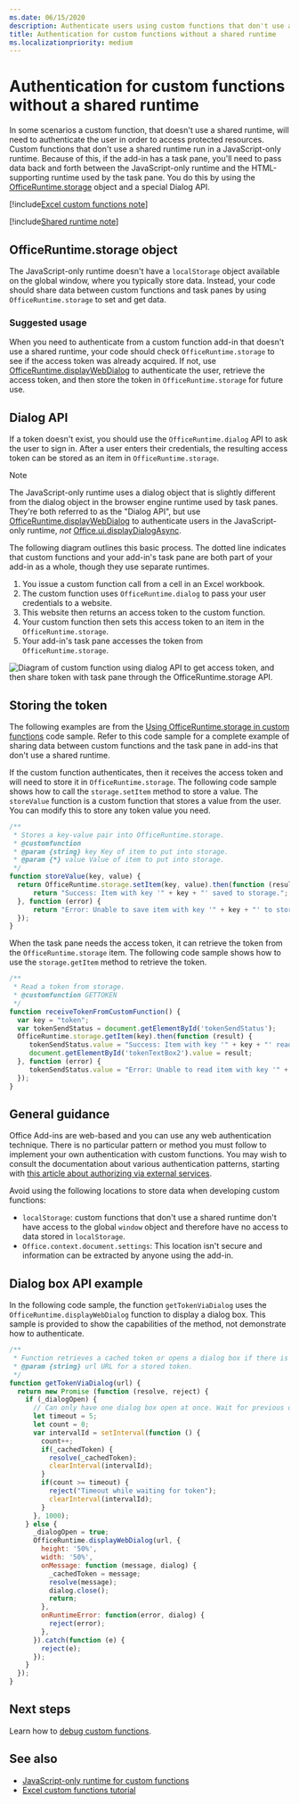 ```yaml
---
ms.date: 06/15/2020
description: Authenticate users using custom functions that don't use a shared runtime.
title: Authentication for custom functions without a shared runtime
ms.localizationpriority: medium
---
```


# Authentication for custom functions without a shared runtime

In some scenarios a custom function, that doesn't use a shared runtime, will need to authenticate the user in order to access protected resources. Custom functions that don't use a shared runtime run in a JavaScript-only runtime. Because of this, if the add-in has a task pane, you'll need to pass data back and forth between the JavaScript-only runtime and the HTML-supporting runtime used by the task pane. You do this by using the [OfficeRuntime.storage](/javascript/api/office-runtime/officeruntime.storage) object and a special Dialog API.

[!include[Excel custom functions note](../includes/excel-custom-functions-note.md)]

[!include[Shared runtime note](../includes/shared-runtime-note.md)]

## OfficeRuntime.storage object

The JavaScript-only runtime doesn't have a `localStorage` object available on the global window, where you typically store data. Instead, your code should share data between custom functions and task panes by using `OfficeRuntime.storage` to set and get data.

### Suggested usage

When you need to authenticate from a custom function add-in that doesn't use a shared runtime, your code should check `OfficeRuntime.storage` to see if the access token was already acquired. If not, use [OfficeRuntime.displayWebDialog](/javascript/api/office-runtime#office-runtime-officeruntime-displaywebdialog-function(1)) to authenticate the user, retrieve the access token, and then store the token in `OfficeRuntime.storage` for future use.

## Dialog API

If a token doesn't exist, you should use the `OfficeRuntime.dialog` API to ask the user to sign in. After a user enters their credentials, the resulting access token can be stored as an item in `OfficeRuntime.storage`.

> [!NOTE]
> The JavaScript-only runtime uses a dialog object that is slightly different from the dialog object in the browser engine runtime used by task panes. They're both referred to as the "Dialog API", but use [OfficeRuntime.displayWebDialog](/javascript/api/office-runtime#office-runtime-officeruntime-displaywebdialog-function(1)) to authenticate users in the JavaScript-only runtime, *not* [Office.ui.displayDialogAsync](/javascript/api/office/office.ui#office-office-ui-displaydialogasync-member(1)).

The following diagram outlines this basic process. The dotted line indicates that custom functions and your add-in's task pane are both part of your add-in as a whole, though they use separate runtimes.

1. You issue a custom function call from a cell in an Excel workbook.
2. The custom function uses `OfficeRuntime.dialog` to pass your user credentials to a website.
3. This website then returns an access token to the custom function.
4. Your custom function then sets this access token to an item in the `OfficeRuntime.storage`.
5. Your add-in's task pane accesses the token from `OfficeRuntime.storage`.

![Diagram of custom function using dialog API to get access token, and then share token with task pane through the OfficeRuntime.storage API.](../images/authentication-diagram.png "Authentication diagram.")

## Storing the token

The following examples are from the [Using OfficeRuntime.storage in custom functions](https://github.com/OfficeDev/Office-Add-in-samples/tree/main/Excel-custom-functions/AsyncStorage) code sample. Refer to this code sample for a complete example of sharing data between custom functions and the task pane in add-ins that don't use a shared runtime.

If the custom function authenticates, then it receives the access token and will need to store it in `OfficeRuntime.storage`. The following code sample shows how to call the `storage.setItem` method to store a value. The `storeValue` function is a custom function that stores a value from the user. You can modify this to store any token value you need.

```js
/**
 * Stores a key-value pair into OfficeRuntime.storage.
 * @customfunction
 * @param {string} key Key of item to put into storage.
 * @param {*} value Value of item to put into storage.
 */
function storeValue(key, value) {
  return OfficeRuntime.storage.setItem(key, value).then(function (result) {
      return "Success: Item with key '" + key + "' saved to storage.";
  }, function (error) {
      return "Error: Unable to save item with key '" + key + "' to storage. " + error;
  });
}
```

When the task pane needs the access token, it can retrieve the token from the `OfficeRuntime.storage` item. The following code sample shows how to use the `storage.getItem` method to retrieve the token.

```js
/**
 * Read a token from storage.
 * @customfunction GETTOKEN
 */
function receiveTokenFromCustomFunction() {
  var key = "token";
  var tokenSendStatus = document.getElementById('tokenSendStatus');
  OfficeRuntime.storage.getItem(key).then(function (result) {
     tokenSendStatus.value = "Success: Item with key '" + key + "' read from storage.";
     document.getElementById('tokenTextBox2').value = result;
  }, function (error) {
     tokenSendStatus.value = "Error: Unable to read item with key '" + key + "' from storage. " + error;
  });
}
```

## General guidance

Office Add-ins are web-based and you can use any web authentication technique. There is no particular pattern or method you must follow to implement your own authentication with custom functions. You may wish to consult the documentation about various authentication patterns, starting with [this article about authorizing via external services](../develop/auth-external-add-ins.md).  

Avoid using the following locations to store data when developing custom functions:

- `localStorage`: custom functions that don't use a shared runtime don't have access to the global `window` object and therefore have no access to data stored in `localStorage`.
- `Office.context.document.settings`:  This location isn't secure and information can be extracted by anyone using the add-in.

## Dialog box API example

In the following code sample, the function `getTokenViaDialog` uses the `OfficeRuntime.displayWebDialog` function to display a dialog box. This sample is provided to show the capabilities of the method, not demonstrate how to authenticate.

```JavaScript
/**
 * Function retrieves a cached token or opens a dialog box if there is no saved token. Note that this isn't a sufficient example of authentication but is intended to show the capabilities of the displayWebDialog method.
 * @param {string} url URL for a stored token.
 */
function getTokenViaDialog(url) {
  return new Promise (function (resolve, reject) {
    if (_dialogOpen) {
      // Can only have one dialog box open at once. Wait for previous dialog box's token.
      let timeout = 5;
      let count = 0;
      var intervalId = setInterval(function () {
        count++;
        if(_cachedToken) {
          resolve(_cachedToken);
          clearInterval(intervalId);
        }
        if(count >= timeout) {
          reject("Timeout while waiting for token");
          clearInterval(intervalId);
        }
      }, 1000);
    } else {
      _dialogOpen = true;
      OfficeRuntime.displayWebDialog(url, {
        height: '50%',
        width: '50%',
        onMessage: function (message, dialog) {
          _cachedToken = message;
          resolve(message);
          dialog.close();
          return;
        },
        onRuntimeError: function(error, dialog) {
          reject(error);
        },
      }).catch(function (e) {
        reject(e);
      });
    }
  });
}
```

## Next steps

Learn how to [debug custom functions](custom-functions-debugging.md).

## See also

* [JavaScript-only runtime for custom functions](custom-functions-runtime.md)
* [Excel custom functions tutorial](../tutorials/excel-tutorial-create-custom-functions.md)